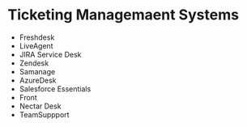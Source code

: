 # Ticketing Managemaent Systems
* Freshdesk
* LiveAgent
* JIRA Service Desk
* Zendesk
* Samanage
* AzureDesk
* Salesforce Essentials
* Front
* Nectar Desk
* TeamSuppport